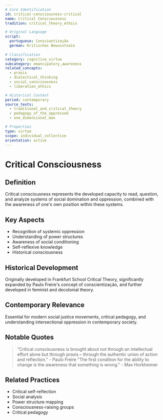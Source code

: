 ```yaml
---
# Core Identification
id: critical-consciousness-critical
name: Critical Consciousness
tradition: critical_theory_ethics

# Original Language
script:
  portuguese: Conscientização
  german: Kritisches Bewusstsein
  
# Classification
category: cognitive_virtue
subcategory: emancipatory_awareness
related_concepts:
  - praxis
  - dialectical_thinking
  - social_consciousness
  - liberation_ethics

# Historical Context
period: contemporary
source_texts:
  - traditional_and_critical_theory
  - pedagogy_of_the_oppressed
  - one_dimensional_man

# Properties
type: virtue
scope: individual_collective
orientation: active
---
```


# Critical Consciousness

## Definition
Critical consciousness represents the developed capacity to read, question, and analyze systems of social domination and oppression, combined with the awareness of one's own position within these systems.

## Key Aspects
- Recognition of systemic oppression
- Understanding of power structures
- Awareness of social conditioning
- Self-reflexive knowledge
- Historical consciousness

## Historical Development
Originally developed in Frankfurt School Critical Theory, significantly expanded by Paulo Freire's concept of conscientização, and further developed in feminist and decolonial theory.

## Contemporary Relevance
Essential for modern social justice movements, critical pedagogy, and understanding intersectional oppression in contemporary society.

## Notable Quotes
> "Critical consciousness is brought about not through an intellectual effort alone but through praxis – through the authentic union of action and reflection." - Paulo Freire
> "The first condition for the ability to change is the awareness that something is wrong." - Max Horkheimer

## Related Practices
- Critical self-reflection
- Social analysis
- Power structure mapping
- Consciousness-raising groups
- Critical pedagogy